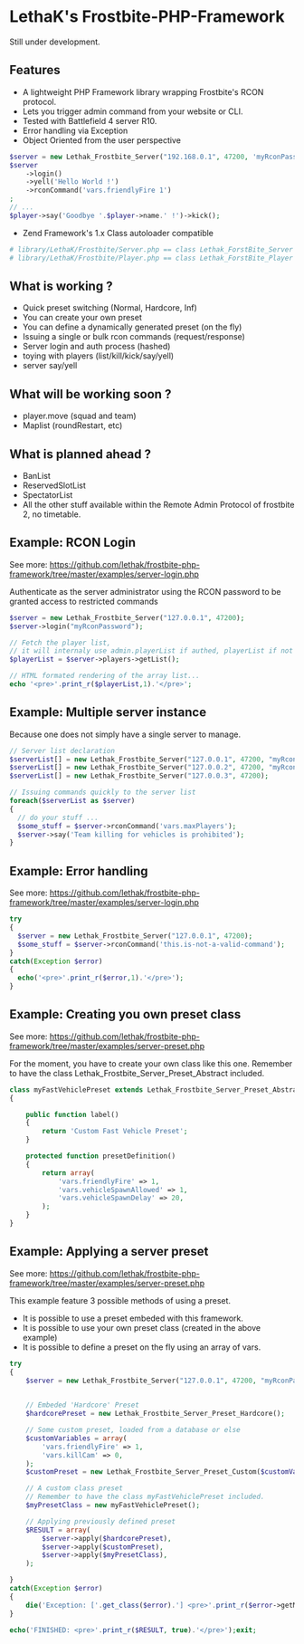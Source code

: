 LethaK's Frostbite-PHP-Framework
=======================

Still under development.


Features
--------

* A lightweight PHP Framework library wrapping Frostbite's RCON protocol.
* Lets you trigger admin command from your website or CLI.
* Tested with Battlefield 4 server R10.
* Error handling via Exception
* Object Oriented from the user perspective

```php
$server = new Lethak_Frostbite_Server("192.168.0.1", 47200, 'myRconPassword');
$server
	->login()
	->yell('Hello World !')
	->rconCommand('vars.friendlyFire 1')
;
// ...
$player->say('Goodbye '.$player->name.' !')->kick();
```


* Zend Framework's 1.x Class autoloader compatible

```php
# library/LethaK/Frostbite/Server.php == class Lethak_ForstBite_Server
# library/LethaK/Frostbite/Player.php == class Lethak_ForstBite_Player
```


What is working ?
-----------------
- Quick preset switching (Normal, Hardcore, Inf)
- You can create your own preset
- You can define a dynamically generated preset (on the fly)
- Issuing a single or bulk rcon commands (request/response)
- Server login and auth process (hashed)
- toying with players (list/kill/kick/say/yell)
- server say/yell


What will be working soon ?
---------------------------
- player.move (squad and team)
- Maplist (roundRestart, etc)


What is planned ahead ?
-----------------------
- BanList
- ReservedSlotList
- SpectatorList
- All the other stuff available within the Remote Admin Protocol of frostbite 2, no timetable.


Example: RCON Login
-------------------

See more: https://github.com/lethak/frostbite-php-framework/tree/master/examples/server-login.php

Authenticate as the server administrator using the RCON password to be granted access to restricted commands

```php
$server = new Lethak_Frostbite_Server("127.0.0.1", 47200);
$server->login("myRconPassword");

// Fetch the player list,
// it will internaly use admin.playerList if authed, playerList if not authed...
$playerList = $server->players->getList();

// HTML formated rendering of the array list...
echo '<pre>'.print_r($playerList,1).'</pre>'; 

```


Example: Multiple server instance
---------------------------------


Because one does not simply have a single server to manage.


```php
// Server list declaration
$serverList[] = new Lethak_Frostbite_Server("127.0.0.1", 47200, "myRconPassword1");
$serverList[] = new Lethak_Frostbite_Server("127.0.0.2", 47200, "myRconPassword2");
$serverList[] = new Lethak_Frostbite_Server("127.0.0.3", 47200);

// Issuing commands quickly to the server list
foreach($serverList as $server)
{
  // do your stuff ...
  $some_stuff = $server->rconCommand('vars.maxPlayers');
  $server->say('Team killing for vehicles is prohibited');
}
```

Example: Error handling
---------------------------------

See more: https://github.com/lethak/frostbite-php-framework/tree/master/examples/server-login.php


```php
try
{
  $server = new Lethak_Frostbite_Server("127.0.0.1", 47200);
  $some_stuff = $server->rconCommand('this.is-not-a-valid-command');
}
catch(Exception $error)
{
  echo('<pre>'.print_r($error,1).'</pre>');
}

```



Example: Creating you own preset class
----------------------------------------

See more: https://github.com/lethak/frostbite-php-framework/tree/master/examples/server-preset.php

For the moment, you have to create your own class like this one.
Remember to have the class Lethak_Frostbite_Server_Preset_Abstract included.

```php
class myFastVehiclePreset extends Lethak_Frostbite_Server_Preset_Abstract
{

	public function label()
	{
		return 'Custom Fast Vehicle Preset';
	}

	protected function presetDefinition()
	{
		return array(
			'vars.friendlyFire' => 1,
			'vars.vehicleSpawnAllowed' => 1,
			'vars.vehicleSpawnDelay' => 20,
		);
	}
}

```

Example: Applying a server preset
---------------------------------

See more: https://github.com/lethak/frostbite-php-framework/tree/master/examples/server-preset.php

This example feature 3 possible methods of using a preset.

- It is possible to use a preset embeded with this framework.
- It is possible to use your own preset class (created in the above example)
- It is possible to define a preset on the fly using an array of vars.


```php
try
{
	$server = new Lethak_Frostbite_Server("127.0.0.1", 47200, "myRconPassword");
	

	// Embeded 'Hardcore' Preset
	$hardcorePreset = new Lethak_Frostbite_Server_Preset_Hardcore();

	// Some custom preset, loaded from a database or else
	$customVariables = array(
		'vars.friendlyFire' => 1,
		'vars.killCam' => 0,
	);
	$customPreset = new Lethak_Frostbite_Server_Preset_Custom($customVariables);

	// A custom class preset
	// Remember to have the class myFastVehiclePreset included.
	$myPresetClass = new myFastVehiclePreset();

	// Applying previously defined preset
	$RESULT = array(
		$server->apply($hardcorePreset),
		$server->apply($customPreset),
		$server->apply($myPresetClass),
	);

}
catch(Exception $error)
{
	die('Exception: ['.get_class($error).'] <pre>'.print_r($error->getMessage(), true).'</pre>');
}

echo('FINISHED: <pre>'.print_r($RESULT, true).'</pre>');exit;
```